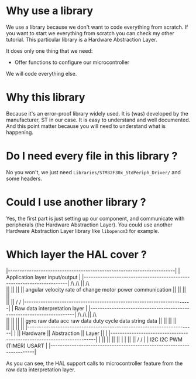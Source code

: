 # Why use a library
We use a library because we don't want to code everything from scratch.
If you want to start we everything from scratch you can check my other 
tutorial.
This particular library is a Hardware Abstraction Layer.

It does only one thing that we need:
- Offer functions to configure our microcontroller

We will code everything else.

# Why this library
Because it's an error-proof library widely used.
It is (was) developed by the manufacturer, ST in our case.
It is easy to understand and well documented. And this point matter
because you will need to understand what is happening.

# Do I need every file in this library ?
No you won't, we just need `Libraries/STM32F30x_StdPeriph_Driver/` and some 
headers.

# Could I use another library ?
Yes, the first part is just setting up our component, and communicate with
peripherals (the Hardware Abstraction Layer).
You could use another Hardware Abstraction Layer library like
`libopencm3` for example.

# Which layer the HAL cover ?
|-----------------------------------------------------------------------|
|                   Application layer input/output                      |
|-----------------------------------------------------------------------|
        /\              /\             ||              /\  
        ||              ||             ||              ||
  angular velocity  rate of change  motor power   communication
        ||              ||             ||              ||       
        ||              ||             \/              \/
|-----------------------------------------------------------------------|
|                   Raw data interpretation layer                       |
|-----------------------------------------------------------------------|
        /\              /\             ||              /\  
        ||              ||             ||              ||
   gyro raw data    acc raw data  duty cycle data   string data
        ||              ||             ||              ||       
        ||              ||             ||              ||
|-----------------------------------------------------------------------|
|       || Hardware     || Abstraction ||      Layer   ||               |
|-----------------------------------------------------------------------|
|       ||              ||             ||              ||               |
|       ||              ||             \/              \/               |
|      I2C             I2C         PWM (TIMER)       USART              |
|-----------------------------------------------------------------------|

As you can see, the HAL support calls to microcontroller feature from the 
raw data interpretation layer.
